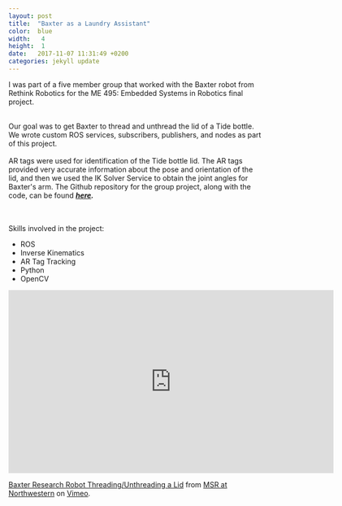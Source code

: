 ```yaml
---
layout: post
title:  "Baxter as a Laundry Assistant"
color:  blue
width:   4 
height:  1
date:   2017-11-07 11:31:49 +0200
categories: jekyll update
---
```


I was part of a five member group that worked with the Baxter robot from Rethink Robotics for the ME 495: Embedded Systems in Robotics final project.
<br>
<br>

Our goal was to get Baxter to thread and unthread the lid of a Tide bottle. We wrote custom ROS services, subscribers, publishers, and nodes as part of this project. 
<br>
<br>
AR tags were used for identification of the Tide bottle lid. The AR tags provided very accurate information about the pose and orientation of the lid, and then we used the IK Solver Service to obtain the joint angles for Baxter's arm. The Github repository for the group project, along with the code, can be found <i><b>[here](https://github.com/am2512/baxter_final_project).</b></i>

<br>
<br>
Skills involved in the project:
<ul>
      <li> ROS </li>
      <li> Inverse Kinematics </li>
      <li> AR Tag Tracking </li>
      <li> Python </li>
      <li> OpenCV </li>
    </ul>
<style>p.indent{ padding-left: 3em }</style>
<iframe src="https://player.vimeo.com/video/246549829" width="640" height="360" frameborder="0" webkitallowfullscreen mozallowfullscreen allowfullscreen></iframe>
<p><a href="https://vimeo.com/246549829">Baxter Research Robot Threading/Unthreading a Lid</a> from <a href="https://vimeo.com/numsr">MSR at Northwestern</a> on <a href="https://vimeo.com">Vimeo</a>.</p>
